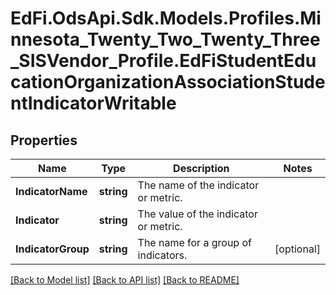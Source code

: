 # EdFi.OdsApi.Sdk.Models.Profiles.Minnesota_Twenty_Two_Twenty_Three_SISVendor_Profile.EdFiStudentEducationOrganizationAssociationStudentIndicatorWritable
## Properties

Name | Type | Description | Notes
------------ | ------------- | ------------- | -------------
**IndicatorName** | **string** | The name of the indicator or metric. | 
**Indicator** | **string** | The value of the indicator or metric. | 
**IndicatorGroup** | **string** | The name for a group of indicators. | [optional] 

[[Back to Model list]](../README.md#documentation-for-models) [[Back to API list]](../README.md#documentation-for-api-endpoints) [[Back to README]](../README.md)

